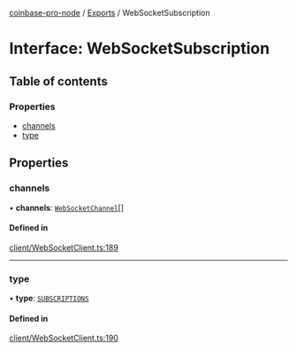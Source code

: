 [coinbase-pro-node](../README.md) / [Exports](../modules.md) / WebSocketSubscription

# Interface: WebSocketSubscription

## Table of contents

### Properties

- [channels](WebSocketSubscription.md#channels)
- [type](WebSocketSubscription.md#type)

## Properties

### channels

• **channels**: [`WebSocketChannel`](WebSocketChannel.md)[]

#### Defined in

[client/WebSocketClient.ts:189](https://github.com/bennycode/coinbase-pro-node/blob/9734468/src/client/WebSocketClient.ts#L189)

___

### type

• **type**: [`SUBSCRIPTIONS`](../enums/WebSocketResponseType.md#subscriptions)

#### Defined in

[client/WebSocketClient.ts:190](https://github.com/bennycode/coinbase-pro-node/blob/9734468/src/client/WebSocketClient.ts#L190)
